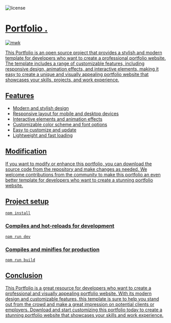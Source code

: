 ![license](https://img.shields.io/badge/license-MIT-blue.svg) <a href="https://github.com/creativetimofficial/vue-notus/issues?q=is%3Aopen+is%3Aissue" target="_blank">
# Portfolio .
  
![mwk](https://user-images.githubusercontent.com/70536218/179277396-5c1efdad-1476-43f6-871c-e8fc0246ee6d.png)

This Portfolio is an open source project that provides a stylish and modern template for developers who want to create a professional portfolio website. The template includes a range of customizable features, including responsive design, animation effects, and interactive elements, making it easy to create a unique and visually appealing portfolio website that showcases your skills, projects, and work experience.

## Features

- Modern and stylish design
- Responsive layout for mobile and desktop devices
- Interactive elements and animation effects
- Customizable color scheme and font options
- Easy to customize and update
- Lightweight and fast loading

## Modification

If you want to modify or enhance this portfolio, you can download the source code from the repository and make changes as needed. We welcome contributions from the community to make this portfolio an even better template for developers who want to create a stunning portfolio website.


## Project setup
```
npm install
```

### Compiles and hot-reloads for development
```
npm run dev
```

### Compiles and minifies for production
```
npm run build
```

## Conclusion

This Portfolio is a great resource for developers who want to create a professional and visually appealing portfolio website. With its modern design and customizable features, this template is sure to help you stand out from the crowd and make a great impression on potential clients or employers. Download and start customizing this portfolio today to create a stunning portfolio website that showcases your skills and work experience.


